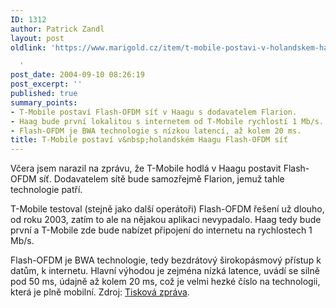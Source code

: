 ```yaml
---
ID: 1312
author: Patrick Zandl
layout: post
oldlink: 'https://www.marigold.cz/item/t-mobile-postavi-v-holandskem-haagu-flash-ofdm-sit

  '
post_date: 2004-09-10 08:26:19
post_excerpt: ''
published: true
summary_points:
- T-Mobile postaví Flash-OFDM síť v Haagu s dodavatelem Flarion.
- Haag bude první lokalitou s internetem od T-Mobile rychlostí 1 Mb/s.
- Flash-OFDM je BWA technologie s nízkou latencí, až kolem 20 ms.
title: T-Mobile postaví v&nbsp;holandském Haagu Flash-OFDM síť
---
```


<p>
Včera jsem narazil na zprávu, že T-Mobile hodlá v Haagu postavit Flash-OFDM síť. Dodavatelem sítě bude samozřejmě Flarion, jemuž tahle technologie patří. </p>

<p>
T-Mobile testoval (stejně jako další operátoři) Flash-OFDM řešení už dlouho, od roku 2003, zatím to ale na nějakou aplikaci nevypadalo. Haag tedy bude první a T-Mobile zde bude nabízet připojení do internetu na rychlostech 1 Mb/s. </p>

<p>
Flash-OFDM je BWA technologie, tedy bezdrátový širokopásmový přístup k datům, k internetu. Hlavní výhodou je zejména nízká latence, uvádí se silně pod 50 ms, údajně až kolem 20 ms, což je velmi hezké číslo na technologii, která je plně mobilní. Zdroj: <a href="http://home.businesswire.com/portal/site/google/index.jsp?ndmViewId=news_view&amp;newsId=20040908005114&amp;newsLang=en">Tisková zpráva</a>.
</p>
